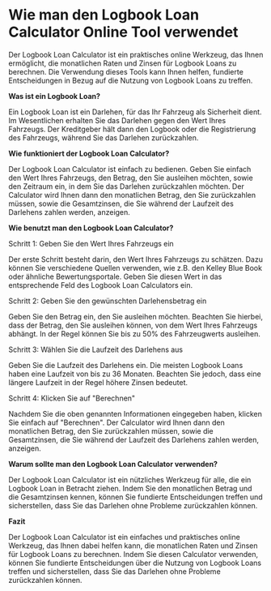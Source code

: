 Wie man den Logbook Loan Calculator Online Tool verwendet
=========================================================

Der Logbook Loan Calculator ist ein praktisches online Werkzeug, das Ihnen ermöglicht, die monatlichen Raten und Zinsen für Logbook Loans zu berechnen. Die Verwendung dieses Tools kann Ihnen helfen, fundierte Entscheidungen in Bezug auf die Nutzung von Logbook Loans zu treffen.

**Was ist ein Logbook Loan?**

Ein Logbook Loan ist ein Darlehen, für das Ihr Fahrzeug als Sicherheit dient. Im Wesentlichen erhalten Sie das Darlehen gegen den Wert Ihres Fahrzeugs. Der Kreditgeber hält dann den Logbook oder die Registrierung des Fahrzeugs, während Sie das Darlehen zurückzahlen.

**Wie funktioniert der Logbook Loan Calculator?**

Der Logbook Loan Calculator ist einfach zu bedienen. Geben Sie einfach den Wert Ihres Fahrzeugs, den Betrag, den Sie ausleihen möchten, sowie den Zeitraum ein, in dem Sie das Darlehen zurückzahlen möchten. Der Calculator wird Ihnen dann den monatlichen Betrag, den Sie zurückzahlen müssen, sowie die Gesamtzinsen, die Sie während der Laufzeit des Darlehens zahlen werden, anzeigen.

**Wie benutzt man den Logbook Loan Calculator?**

Schritt 1: Geben Sie den Wert Ihres Fahrzeugs ein

Der erste Schritt besteht darin, den Wert Ihres Fahrzeugs zu schätzen. Dazu können Sie verschiedene Quellen verwenden, wie z.B. den Kelley Blue Book oder ähnliche Bewertungsportale. Geben Sie diesen Wert in das entsprechende Feld des Logbook Loan Calculators ein.

Schritt 2: Geben Sie den gewünschten Darlehensbetrag ein

Geben Sie den Betrag ein, den Sie ausleihen möchten. Beachten Sie hierbei, dass der Betrag, den Sie ausleihen können, von dem Wert Ihres Fahrzeugs abhängt. In der Regel können Sie bis zu 50% des Fahrzeugwerts ausleihen.

Schritt 3: Wählen Sie die Laufzeit des Darlehens aus

Geben Sie die Laufzeit des Darlehens ein. Die meisten Logbook Loans haben eine Laufzeit von bis zu 36 Monaten. Beachten Sie jedoch, dass eine längere Laufzeit in der Regel höhere Zinsen bedeutet.

Schritt 4: Klicken Sie auf "Berechnen"

Nachdem Sie die oben genannten Informationen eingegeben haben, klicken Sie einfach auf "Berechnen". Der Calculator wird Ihnen dann den monatlichen Betrag, den Sie zurückzahlen müssen, sowie die Gesamtzinsen, die Sie während der Laufzeit des Darlehens zahlen werden, anzeigen.

**Warum sollte man den Logbook Loan Calculator verwenden?**

Der Logbook Loan Calculator ist ein nützliches Werkzeug für alle, die ein Logbook Loan in Betracht ziehen. Indem Sie den monatlichen Betrag und die Gesamtzinsen kennen, können Sie fundierte Entscheidungen treffen und sicherstellen, dass Sie das Darlehen ohne Probleme zurückzahlen können.

**Fazit**

Der Logbook Loan Calculator ist ein einfaches und praktisches online Werkzeug, das Ihnen dabei helfen kann, die monatlichen Raten und Zinsen für Logbook Loans zu berechnen. Indem Sie diesen Calculator verwenden, können Sie fundierte Entscheidungen über die Nutzung von Logbook Loans treffen und sicherstellen, dass Sie das Darlehen ohne Probleme zurückzahlen können.